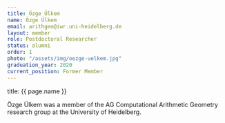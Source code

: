 ```yaml
---
title: Özge Ülkem
name: Özge Ülkem
email: arithgeo@iwr.uni-heidelberg.de
layout: member
role: Postdoctoral Researcher
status: alumni
order: 1
photo: "/assets/img/oezge-uelkem.jpg"
graduation_year: 2020
current_position: Former Member
---
```

title: {{ page.name }}

Özge Ülkem was a member of the AG Computational Arithmetic Geometry research group at the University of Heidelberg.